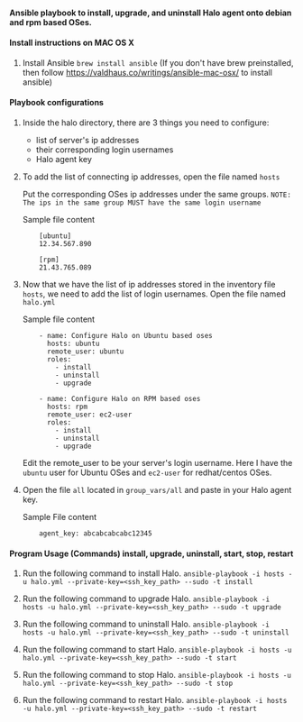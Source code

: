 #### Ansible playbook to install, upgrade, and uninstall Halo agent onto debian and rpm based OSes.

#### Install instructions on MAC OS X

1. Install Ansible `brew install ansible` (If you don't have brew preinstalled, then follow https://valdhaus.co/writings/ansible-mac-osx/ to install ansible)

#### Playbook configurations

1. Inside the halo directory, there are 3 things you need to configure:
    - list of server's ip addresses
    - their corresponding login usernames
    - Halo agent key

2. To add the list of connecting ip addresses, open the file named `hosts`

    Put the corresponding OSes ip addresses under the same groups. `NOTE: The ips in the same group MUST have the same login username`
    
    Sample file content
    
    ```
        [ubuntu]
        12.34.567.890

        [rpm]
        21.43.765.089
    ```
    
3. Now that we have the list of ip addresses stored in the inventory file `hosts`, we need to add the list of login usernames.
    Open the file named `halo.yml`

    Sample file content

    ```
        - name: Configure Halo on Ubuntu based oses
          hosts: ubuntu
          remote_user: ubuntu
          roles:
            - install
            - uninstall
            - upgrade
        
        - name: Configure Halo on RPM based oses
          hosts: rpm
          remote_user: ec2-user
          roles:
            - install
            - uninstall
            - upgrade
    ```
    
    Edit the remote_user to be your server's login username. Here I have the `ubuntu` user for Ubuntu OSes and `ec2-user` for redhat/centos OSes.

4. Open the file `all` located in `group_vars/all` and paste in your Halo agent key.

    Sample File content
    
    ```
        agent_key: abcabcabcabc12345
    ```

#### Program Usage (Commands) install, upgrade, uninstall, start, stop, restart

1. Run the following command to install Halo.
    `ansible-playbook -i hosts -u halo.yml --private-key=<ssh_key_path> --sudo -t install`

2. Run the following command to upgrade Halo.
    `ansible-playbook -i hosts -u halo.yml --private-key=<ssh_key_path> --sudo -t upgrade`

3. Run the following command to uninstall Halo.
    `ansible-playbook -i hosts -u halo.yml --private-key=<ssh_key_path> --sudo -t uninstall`

4. Run the following command to start Halo.
    `ansible-playbook -i hosts -u halo.yml --private-key=<ssh_key_path> --sudo -t start`

5. Run the following command to stop Halo.
    `ansible-playbook -i hosts -u halo.yml --private-key=<ssh_key_path> --sudo -t stop`

6. Run the following command to restart Halo.
    `ansible-playbook -i hosts -u halo.yml --private-key=<ssh_key_path> --sudo -t restart`